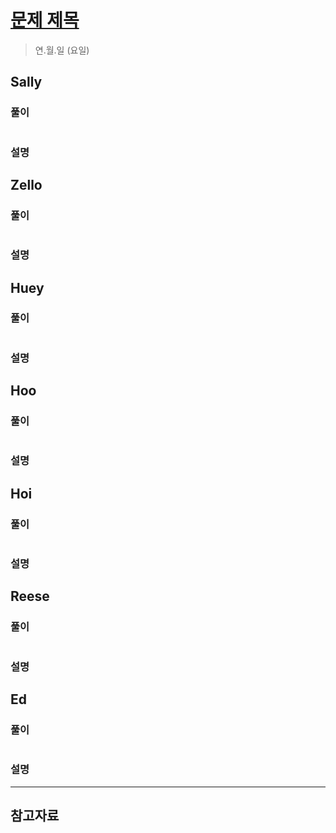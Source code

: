 # [문제 제목](링크)

> 연.월.일 (요일)

## Sally

### 풀이

```js
```

### 설명

## Zello

### 풀이

```js
```

### 설명

## Huey

### 풀이

```js
```

### 설명

## Hoo

### 풀이

```js
```

### 설명

## Hoi

### 풀이

```js
```

### 설명

## Reese

### 풀이

```js
```

### 설명

## Ed

### 풀이

```js
```

### 설명

---

## 참고자료
